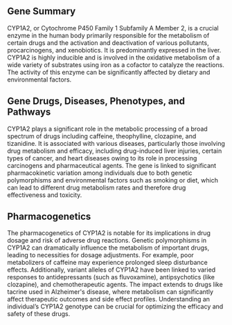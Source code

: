 ## Gene Summary
CYP1A2, or Cytochrome P450 Family 1 Subfamily A Member 2, is a crucial enzyme in the human body primarily responsible for the metabolism of certain drugs and the activation and deactivation of various pollutants, procarcinogens, and xenobiotics. It is predominantly expressed in the liver. CYP1A2 is highly inducible and is involved in the oxidative metabolism of a wide variety of substrates using iron as a cofactor to catalyze the reactions. The activity of this enzyme can be significantly affected by dietary and environmental factors.

## Gene Drugs, Diseases, Phenotypes, and Pathways
CYP1A2 plays a significant role in the metabolic processing of a broad spectrum of drugs including caffeine, theophylline, clozapine, and tizanidine. It is associated with various diseases, particularly those involving drug metabolism and efficacy, including drug-induced liver injuries, certain types of cancer, and heart diseases owing to its role in processing carcinogens and pharmaceutical agents. The gene is linked to significant pharmacokinetic variation among individuals due to both genetic polymorphisms and environmental factors such as smoking or diet, which can lead to different drug metabolism rates and therefore drug effectiveness and toxicity.

## Pharmacogenetics
The pharmacogenetics of CYP1A2 is notable for its implications in drug dosage and risk of adverse drug reactions. Genetic polymorphisms in CYP1A2 can dramatically influence the metabolism of important drugs, leading to necessities for dosage adjustments. For example, poor metabolizers of caffeine may experience prolonged sleep disturbance effects. Additionally, variant alleles of CYP1A2 have been linked to varied responses to antidepressants (such as fluvoxamine), antipsychotics (like clozapine), and chemotherapeutic agents. The impact extends to drugs like tacrine used in Alzheimer's disease, where metabolism can significantly affect therapeutic outcomes and side effect profiles. Understanding an individual’s CYP1A2 genotype can be crucial for optimizing the efficacy and safety of these drugs.